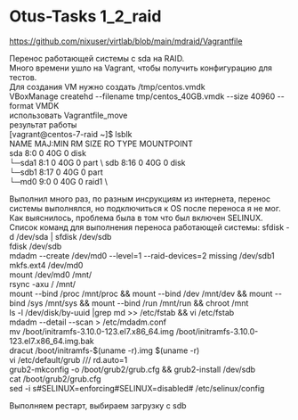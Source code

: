 # Otus-Tasks	1_2_raid
https://github.com/nixuser/virtlab/blob/main/mdraid/Vagrantfile

Перенос работающей системы с sda на RAID. \
Много времени ушло на Vagrant, чтобы получить конфигурацию для тестов. \
Для создания VM нужно создать /tmp/centos.vmdk \
VBoxManage createhd --filename tmp/centos_40GB.vmdk --size 40960 --format VMDK \
использовать Vagrantfile_move \
результат работы \
[vagrant@centos-7-raid ~]$ lsblk \
NAME    MAJ:MIN RM SIZE RO TYPE  MOUNTPOINT \
sda       8:0    0  40G  0 disk \
└─sda1    8:1    0  40G  0 part \ 
sdb       8:16   0  40G  0 disk \
└─sdb1    8:17   0  40G  0 part \
  └─md0   9:0    0  40G  0 raid1 \


Выполнил много раз, по разным инсрукциям из интернета,
перенос системы выполнялся, но подключиться к OS после переноса я не мог.
Как выяснилось, проблема была в том что был включен SELINUX.\
Список команд для выполнения переноса работающей системы:
sfdisk -d /dev/sda | sfdisk /dev/sdb \
fdisk /dev/sdb \
mdadm --create /dev/md0 --level=1 --raid-devices=2 missing /dev/sdb1 \
mkfs.ext4 /dev/md0 \
mount /dev/md0 /mnt/ \
rsync -axu / /mnt/ \
mount --bind /proc /mnt/proc && mount --bind /dev /mnt/dev && mount --bind /sys /mnt/sys && mount --bind /run /mnt/run && chroot /mnt \
ls -l /dev/disk/by-uuid |grep md >> /etc/fstab && vi /etc/fstab \
mdadm --detail --scan > /etc/mdadm.conf \
mv /boot/initramfs-3.10.0-123.el7.x86_64.img /boot/initramfs-3.10.0-123.el7.x86_64.img.bak \
dracut /boot/initramfs-$(uname -r).img $(uname -r) \
vi /etc/default/grub /// rd.auto=1 \
grub2-mkconfig -o /boot/grub2/grub.cfg && grub2-install /dev/sdb \
cat /boot/grub2/grub.cfg \
sed -i s#SELINUX=enforcing#SELINUX=disabled#  /etc/selinux/config 

Выполняем рестарт, выбираем загрузку с sdb





